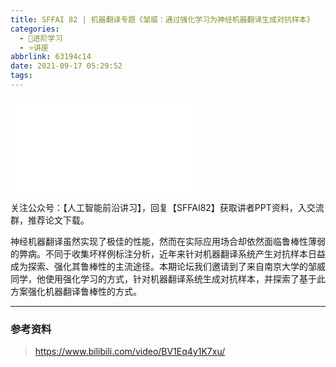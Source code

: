 ```yaml
---
title: SFFAI 82 | 机器翻译专题《邹威：通过强化学习为神经机器翻译生成对抗样本》
categories:
  - 🌙进阶学习
  - ⭐讲座
abbrlink: 63194c14
date: 2021-09-17 05:29:52
tags:
---
```


<iframe src="//player.bilibili.com/player.html?aid=548094992&bvid=BV1Eq4y1K7xu&cid=409559010&p=1" scrolling="no" border="0" frameborder="no" framespacing="0" allowfullscreen="true"> </iframe>

<!--more-->

关注公众号：【人工智能前沿讲习】，回复【SFFAI82】获取讲者PPT资料，入交流群，推荐论文下载。

神经机器翻译虽然实现了极佳的性能，然而在实际应用场合却依然面临鲁棒性薄弱的弊病。不同于收集坏样例标注分析，近年来针对机器翻译系统产生对抗样本日益成为探索、强化其鲁棒性的主流途径。本期论坛我们邀请到了来自南京大学的邹威同学，他使用强化学习的方式，针对机器翻译系统生成对抗样本，并探索了基于此方案强化机器翻译鲁棒性的方式。

***

### 参考资料

> <https://www.bilibili.com/video/BV1Eq4y1K7xu/>

